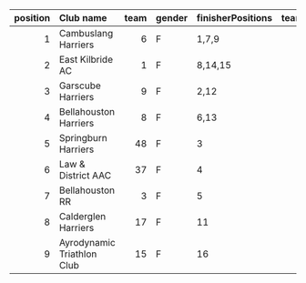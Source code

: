 |   position | Club name                  |   team | gender   | finisherPositions   |   teamPoints |   penaltyPoints |   totalPoints |   totalFinishers | Website                                    |
|-----------:|:---------------------------|-------:|:---------|:--------------------|-------------:|----------------:|--------------:|-----------------:|:-------------------------------------------|
|          1 | Cambuslang Harriers        |      6 | F        | 1,7,9               |           17 |               0 |            17 |                4 | https://cambuslangharriers.org/            |
|          2 | East Kilbride AC           |      1 | F        | 8,14,15             |           37 |               0 |            37 |                3 | http://www.ekac.org.uk/                    |
|          3 | Garscube Harriers          |      9 | F        | 2,12                |           14 |              26 |            40 |                2 | https://www.garscubeharriers.org.uk/       |
|          4 | Bellahouston Harriers      |      8 | F        | 6,13                |           19 |              26 |            45 |                2 | http://www.bellahoustonharriers.co.uk/     |
|          5 | Springburn Harriers        |     48 | F        | 3                   |            3 |              52 |            55 |                1 | https://www.springburnharriers.co.uk/      |
|          6 | Law & District AAC         |     37 | F        | 4                   |            4 |              52 |            56 |                1 | http://www.lawaac.co.uk/                   |
|          7 | Bellahouston RR            |      3 | F        | 5                   |            5 |              52 |            57 |                1 | https://www.bellahoustonroadrunners.co.uk/ |
|          8 | Calderglen Harriers        |     17 | F        | 11                  |           11 |              52 |            63 |                1 | http://www.calderglenharriers.org.uk/      |
|          9 | Ayrodynamic Triathlon Club |     15 | F        | 16                  |           16 |              52 |            68 |                1 | http://www.ayrodynamic.org.uk/             |